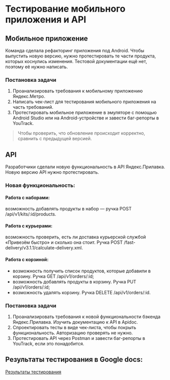 # Тестирование мобильного приложения и API
## Мобильное приложение
Команда сделала рефакторинг приложения под Android. Чтобы выпустить новую версию, нужно протестировать те части продукта, которых коснулись изменения. Тестовой документации ещё нет, поэтому её нужно написать. 
### Постановка задачи
1. Проанализировать требования к мобильному приложению Яндекс.Метро.
2. Написать чек-лист для тестирования мобильного приложения на часть требований. 
3. Протестировать мобильное приложение в эмуляторе с помощью Android Studio или на  Android-устройстве и завести баг-репорты в YouTrack.
>   Чтобы проверить, что обновление происходит корректно, сравнить с предыдущей версией.

## API
Разработчики сделали новую функциональность в API Яндекс.Прилавка. Новую версию API нужно протестировать. 
### Новая функциональность:
#### Работа с наборами: 
возможность добавлять продукты в набор — ручка POST /api/v1/kits/:id/products.
#### Работа с курьерами:
возможность проверить, есть ли доставка курьерской службой «Привезём быстро» и сколько она стоит. Ручка POST /fast-delivery/v3.1.1/calculate-delivery.xml. 
#### Работа с корзиной:
- возможность получить список продуктов, которые добавили в корзину. Ручка GET /api/v1/orders/:id;
- возможность добавлять продукты в корзину. Ручка PUT /api/v1/orders/:id;
- возможность удалять корзину. Ручка DELETE /api/v1/orders/:id.
### Постановка задачи
1. Проанализировать требования к новой функциональности бэкенда Яндекс.Прилавка. Изучить документацию к API в Apidoc. 
2. Спроектировать тесты в виде чек-листа, чтобы покрыть функциональность. Авторизацию проверять не нужно.
3. Протестировать API через Postman и завести баг-репорты в YouTrack, если это понадобится.

## Результаты тестирования в Google docs:
[Результаты тестирования](https://docs.google.com/document/d/13kDz77pSZ4yVjs-SQOBsr7Aly7GRVjtJU0qSLp4pmoc/edit?usp=sharing "Google docs")

